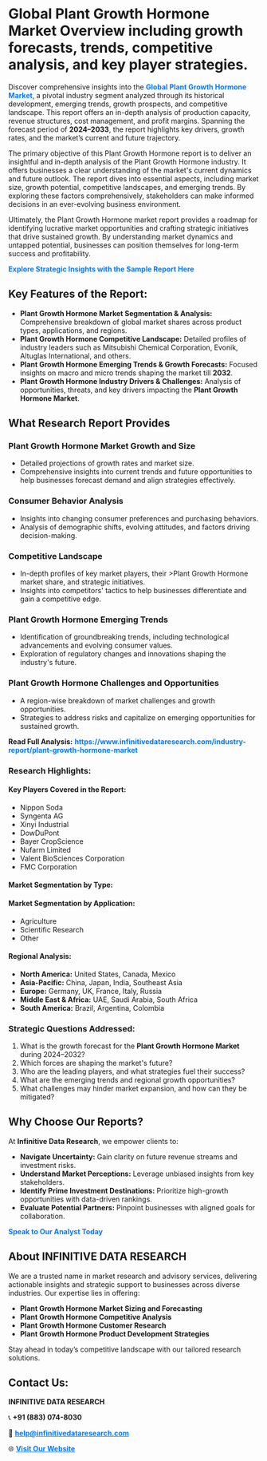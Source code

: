 <h1>Global Plant Growth Hormone Market Overview including growth forecasts, trends, competitive analysis, and key player strategies.</h1>
<p>
Discover comprehensive insights into the 
<a href="https://www.infinitivedataresearch.com/industry-report/plant-growth-hormone-market" rel="dofollow" style="color: #007BFF; text-decoration: none;"><strong>Global Plant Growth Hormone Market</strong></a>, a pivotal industry segment analyzed through its historical development, emerging trends, growth prospects, and competitive landscape. This report offers an in-depth analysis of production capacity, revenue structures, cost management, and profit margins. Spanning the forecast period of <strong>2024–2033</strong>, the report highlights key drivers, growth rates, and the market’s current and future trajectory.
</p>
<p>
The primary objective of this Plant Growth Hormone report is to deliver an insightful and in-depth analysis of the Plant Growth Hormone industry. It offers businesses a clear understanding of the market's current dynamics and future outlook. The report dives into essential aspects, including market size, growth potential, competitive landscapes, and emerging trends. By exploring these factors comprehensively, stakeholders can make informed decisions in an ever-evolving business environment.
</p>
<p>
Ultimately, the Plant Growth Hormone market report provides a roadmap for identifying lucrative market opportunities and crafting strategic initiatives that drive sustained growth. By understanding market dynamics and untapped potential, businesses can position themselves for long-term success and profitability.
</p>
<p>
<a href="https://www.infinitivedataresearch.com/request-sample/reportId=105492" style="color: #007BFF; text-decoration: none;"><strong>Explore Strategic Insights with the Sample Report Here</strong></a>
</p>

<h2>Key Features of the Report:</h2>
<ul>
<li><strong>Plant Growth Hormone Market Segmentation & Analysis:</strong> Comprehensive breakdown of global market shares across product types, applications, and regions.</li>
<li><strong>Plant Growth Hormone Competitive Landscape:</strong> Detailed profiles of industry leaders such as Mitsubishi Chemical Corporation, Evonik, Altuglas International, and others.</li>
<li><strong>Plant Growth Hormone Emerging Trends & Growth Forecasts:</strong> Focused insights on macro and micro trends shaping the market till <strong>2032</strong>.</li>
<li><strong>Plant Growth Hormone Industry Drivers & Challenges:</strong> Analysis of opportunities, threats, and key drivers impacting the <strong>Plant Growth Hormone Market</strong>.</li>
</ul>

<h2>What Research Report Provides</h2>
<h3>Plant Growth Hormone Market Growth and Size</h3>
<ul>
<li>Detailed projections of growth rates and market size.</li>
<li>Comprehensive insights into current trends and future opportunities to help businesses forecast demand and align strategies effectively.</li>
</ul>

<h3>Consumer Behavior Analysis</h3>
<ul>
<li>Insights into changing consumer preferences and purchasing behaviors.</li>
<li>Analysis of demographic shifts, evolving attitudes, and factors driving decision-making.</li>
</ul>

<h3>Competitive Landscape</h3>
<ul>
<li>In-depth profiles of key market players, their >Plant Growth Hormone market share, and strategic initiatives.</li>
<li>Insights into competitors' tactics to help businesses differentiate and gain a competitive edge.</li>
</ul>

<h3>Plant Growth Hormone Emerging Trends</h3>
<ul>
<li>Identification of groundbreaking trends, including technological advancements and evolving consumer values.</li>
<li>Exploration of regulatory changes and innovations shaping the industry's future.</li>
</ul>

<h3>Plant Growth Hormone Challenges and Opportunities</h3>
<ul>
<li>A region-wise breakdown of market challenges and growth opportunities.</li>
<li>Strategies to address risks and capitalize on emerging opportunities for sustained growth.</li>
</ul>
<p><strong>Read Full Analysis:</strong> <a href="https://www.infinitivedataresearch.com/industry-report/plant-growth-hormone-market" rel="dofollow" style="color: #007BFF; text-decoration: none;"><strong>https://www.infinitivedataresearch.com/industry-report/plant-growth-hormone-market</strong></a></p>
<h3>Research Highlights:</h3>
<h4>Key Players Covered in the Report:</h4>
<ul><li>Nippon Soda</li><li>Syngenta AG</li><li>Xinyi Industrial</li><li>DowDuPont</li><li>Bayer CropScience</li><li>Nufarm Limited</li><li>Valent BioSciences Corporation</li><li>FMC Corporation</li></ul>
<h4>Market Segmentation by Type:</h4>
<ul></ul>
<h4>Market Segmentation by Application:</h4>
<ul><li>Agriculture</li><li>Scientific Research</li><li>Other</li></ul>

<h4>Regional Analysis:</h4>
<ul>
<li><strong>North America:</strong> United States, Canada, Mexico</li>
<li><strong>Asia-Pacific:</strong> China, Japan, India, Southeast Asia</li>
<li><strong>Europe:</strong> Germany, UK, France, Italy, Russia</li>
<li><strong>Middle East & Africa:</strong> UAE, Saudi Arabia, South Africa</li>
<li><strong>South America:</strong> Brazil, Argentina, Colombia</li>
</ul>

<h3>Strategic Questions Addressed:</h3>
<ol>
<li>What is the growth forecast for the <strong>Plant Growth Hormone Market</strong> during 2024–2032?</li>
<li>Which forces are shaping the market's future?</li>
<li>Who are the leading players, and what strategies fuel their success?</li>
<li>What are the emerging trends and regional growth opportunities?</li>
<li>What challenges may hinder market expansion, and how can they be mitigated?</li>
</ol>

<h2>Why Choose Our Reports?</h2>
<p>At <strong>Infinitive Data Research</strong>, we empower clients to:</p>
<ul>
<li><strong>Navigate Uncertainty:</strong> Gain clarity on future revenue streams and investment risks.</li>
<li><strong>Understand Market Perceptions:</strong> Leverage unbiased insights from key stakeholders.</li>
<li><strong>Identify Prime Investment Destinations:</strong> Prioritize high-growth opportunities with data-driven rankings.</li>
<li><strong>Evaluate Potential Partners:</strong> Pinpoint businesses with aligned goals for collaboration.</li>
</ul>
<p><a href="https://www.infinitivedataresearch.com/industry-report/plant-growth-hormone-market" rel="dofollow" style="color: #007BFF; text-decoration: none;"><strong>Speak to Our Analyst Today</strong></a></p>

<h2>About INFINITIVE DATA RESEARCH</h2>
<p>We are a trusted name in market research and advisory services, delivering actionable insights and strategic support to businesses across diverse industries. Our expertise lies in offering:</p>
<ul>
<li><strong>Plant Growth Hormone Market Sizing and Forecasting</strong></li>
<li><strong>Plant Growth Hormone Competitive Analysis</strong></li>
<li><strong>Plant Growth Hormone Customer Research</strong></li>
<li><strong>Plant Growth Hormone Product Development Strategies</strong></li>
</ul>
<p>Stay ahead in today’s competitive landscape with our tailored research solutions.</p>

<h2>Contact Us:</h2>
<p><strong>INFINITIVE DATA RESEARCH</strong></p>
<p>📞 <strong>+91 (883) 074-8030</strong></p>
<p>📧 <strong><a href="mailto:help@infinitivedataresearch.com" style="color: #007BFF;">help@infinitivedataresearch.com</a></strong></p>
<p>🌐 <strong><a href="https://www.infinitivedataresearch.com" rel="dofollow" style="color: #007BFF;">Visit Our Website</a></strong></p>